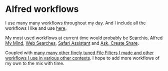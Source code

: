 # Alfred workflows
I use many many workflows throughout my day. And I include all the workflows I like and use [here](https://github.com/learn-anything/alfred-workflows).

My most used workflows at current time would probably be [Searchio](https://github.com/deanishe/alfred-searchio), [Alfred My Mind](https://github.com/nikitavoloboev/alfred-my-mind), [Web Searches](https://github.com/nikitavoloboev/alfred-web-searches), [Safari Assistant](https://git.deanishe.net/deanishe/alfred-safari-assistant) and [Ask, Create Share](https://github.com/nikitavoloboev/alfred-ask-create-share).

Coupled with [many many other finely tuned File Filters I made and other workflows I use in various other contexts](https://github.com/nikitavoloboev/small-workflows). I hope to add more workflows of my own to the mix with time.